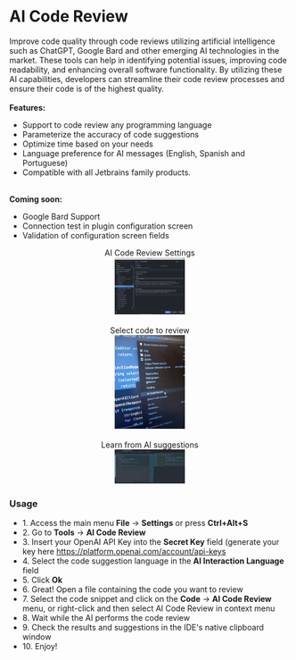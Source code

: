 # AI Code Review

Improve code quality through code reviews utilizing artificial intelligence such as ChatGPT, Google Bard and other emerging AI technologies in the market. These tools can help in identifying potential issues, improving code readability, and enhancing overall software functionality. By utilizing these AI capabilities, developers can streamline their code review processes and ensure their code is of the highest quality.
<br><br>
<b>Features:</b>
<ul>
    <li>Support to code review any programming language</li>
    <li>Parameterize the accuracy of code suggestions</li>
    <li>Optimize time based on your needs</li>
    <li>Language preference for AI messages (English, Spanish and Portuguese)</li>
    <li>Compatible with all Jetbrains family products.</li>
</ul>
<br>
<b>Coming soon:</b>
<ul>
    <li>Google Bard Support</li>
    <li>Connection test in plugin configuration screen</li>
    <li>Validation of configuration screen fields</li>
</ul>

<center>
AI Code Review Settings
<br/>
<a href="./screenshot/screanshot4.png">
<img title="a title" alt="AI Code Review Settings" width="25%" src="./screenshot/screanshot4.png">
</a>
<br/>
<br/>
Select code to review
<br/>
<a href="./screenshot/screanshot2.jpeg">
<img title="a title" alt="Alt text" width="25%" src="./screenshot/screanshot2.jpeg">
</a>
<br/>
<br/>
Learn from AI suggestions
<br/>
<a href="./screenshot/screanshot6.png">
<img title="a title" alt="Select code to review" width="25%" src="./screenshot/screanshot6.png">
</a>
</center>

<h3>Usage</h3>
<ul>
    <li>1. Access the main menu <b>File</b> -> <b>Settings</b> or press <b>Ctrl+Alt+S</b></li>
    <li>2. Go to <b>Tools</b> -> <b>AI Code Review</b></li>
    <li>3. Insert your OpenAI API Key into the <b>Secret Key</b> field (generate your key here <a href="https://platform.openai.com/account/api-keys">https://platform.openai.com/account/api-keys</a></li> 
    <li>4. Select the code suggestion language in the <b>AI Interaction Language</b> field</li>
    <li>5. Click <b>Ok</b> </li>
    <li>6. Great! Open a file containing the code you want to review</li>
    <li>7. Select the code snippet and click on the <b>Code</b> -> <b>AI Code Review</b> menu, or right-click and then select </b>AI Code Review</b> in context menu</li> 
    <li>8. Wait while the AI performs the code review</li>
    <li>9. Check the results and suggestions in the IDE's native clipboard window</li>
    <li>10. Enjoy!</li>
</ul>